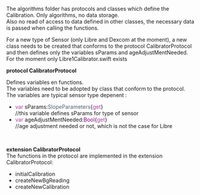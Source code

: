 The algorithms folder has protocols and classes which define the Calibration. Only algorithms, no data storage.<br>
Also no read of access to data defined in other classes, the necessary data is passed when calling the functions.

For a new type of Sensor (only Libre and Dexcom at the moment), a new class needs to be created that conforms to the protocol CalibratorProtocol and then defines only the variables sParams and ageAdjustMentNeeded.<br>
For the moment only Libre1Calibrator.swift exists

<b>protocol CalibratorProtocol</b><br>

Defines variables en functions.<br>
The variables need to be adopted by class that conform to the protocol.<br>
The variables are typical sensor type depenent :<br>

* <font color="#AC3EA4">var</font> sParams:<font color="#516374">SlopeParameters</font>{<font color="#AC3EA4">get</font>}<br>  //this variable defines sParams for type of sensor<br>
* <font color="#AC3EA4">var</font> ageAdjustMentNeeded:<font color="purple">Bool</font>{<font color="#AC3EA4">get</font>}<br> //age adjustment needed or not, which is not the case for Libre
<br>


<b>extension CalibratorProtocol</b><br>
The functions in the protocol are implemented in the extension CalibratorProtocol:<br>

* initialCalibration<br>
* createNewBgReading<br>
* createNewCalibration<br>


